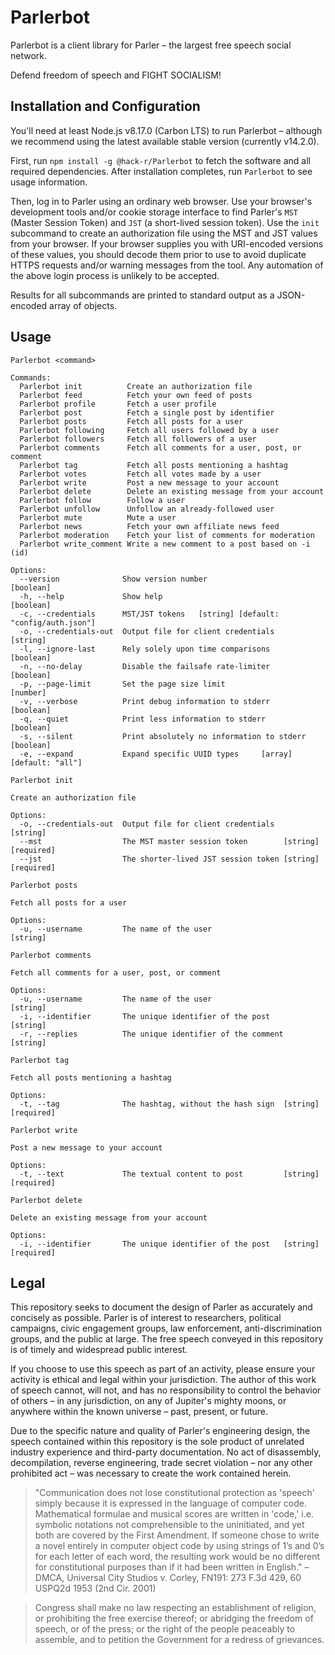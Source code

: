 
Parlerbot
========

Parlerbot is a client library for Parler – the largest free speech social network.

Defend freedom of speech and FIGHT SOCIALISM!

Installation and Configuration
------------------------------

You'll need at least Node.js v8.17.0 (Carbon LTS) to run Parlerbot – although
we recommend using the latest available stable version (currently v14.2.0).

First, run `npm install -g @hack-r/Parlerbot` to fetch the software
and all required dependencies. After installation completes, run `Parlerbot`
to see usage information.

Then, log in to Parler using an ordinary web browser. Use your browser's
development tools and/or cookie storage interface to find Parler's `MST`
(Master Session Token) and `JST` (a short-lived session token). Use the
`init` subcommand to create an authorization file using the MST and JST values
from your browser. If your browser supplies you with URI-encoded versions of
these values, you should decode them prior to use to avoid duplicate HTTPS
requests and/or warning messages from the tool.  Any automation of the above
login process is unlikely to be accepted.

Results for all subcommands are printed to standard output as a JSON-encoded
array of objects.

Usage
-----

```
Parlerbot <command>

Commands:
  Parlerbot init          Create an authorization file
  Parlerbot feed          Fetch your own feed of posts
  Parlerbot profile       Fetch a user profile
  Parlerbot post          Fetch a single post by identifier
  Parlerbot posts         Fetch all posts for a user
  Parlerbot following     Fetch all users followed by a user
  Parlerbot followers     Fetch all followers of a user
  Parlerbot comments      Fetch all comments for a user, post, or comment
  Parlerbot tag           Fetch all posts mentioning a hashtag
  Parlerbot votes         Fetch all votes made by a user
  Parlerbot write         Post a new message to your account
  Parlerbot delete        Delete an existing message from your account
  Parlerbot follow        Follow a user
  Parlerbot unfollow      Unfollow an already-followed user
  Parlerbot mute          Mute a user
  Parlerbot news          Fetch your own affiliate news feed
  Parlerbot moderation    Fetch your list of comments for moderation
  Parlerbot write_comment Write a new comment to a post based on -i (id)

Options:
  --version              Show version number                           [boolean]
  -h, --help             Show help                                     [boolean]
  -c, --credentials      MST/JST tokens   [string] [default: "config/auth.json"]
  -o, --credentials-out  Output file for client credentials             [string]
  -l, --ignore-last      Rely solely upon time comparisons             [boolean]
  -n, --no-delay         Disable the failsafe rate-limiter             [boolean]
  -p, --page-limit       Set the page size limit                        [number]
  -v, --verbose          Print debug information to stderr             [boolean]
  -q, --quiet            Print less information to stderr              [boolean]
  -s, --silent           Print absolutely no information to stderr     [boolean]
  -e, --expand           Expand specific UUID types     [array] [default: "all"]
```
```
Parlerbot init

Create an authorization file

Options:
  -o, --credentials-out  Output file for client credentials             [string]
  --mst                  The MST master session token        [string] [required]
  --jst                  The shorter-lived JST session token [string] [required]
```
```
Parlerbot posts

Fetch all posts for a user

Options:
  -u, --username         The name of the user                           [string]
```
```
Parlerbot comments

Fetch all comments for a user, post, or comment

Options:
  -u, --username         The name of the user                           [string]
  -i, --identifier       The unique identifier of the post              [string]
  -r, --replies          The unique identifier of the comment           [string]
```
```
Parlerbot tag

Fetch all posts mentioning a hashtag

Options:
  -t, --tag              The hashtag, without the hash sign  [string] [required]
```
```
Parlerbot write

Post a new message to your account

Options:
  -t, --text             The textual content to post         [string] [required]
```
```
Parlerbot delete

Delete an existing message from your account

Options:
  -i, --identifier       The unique identifier of the post   [string] [required]

```


Legal
-----

This repository seeks to document the design of Parler as accurately and
concisely as possible. Parler is of interest to researchers, political
campaigns, civic engagement groups, law enforcement, anti-discrimination groups,
and the public at large. The free speech conveyed in this repository is of
timely and widespread public interest.

If you choose to use this speech as part of an activity, please ensure your
activity is ethical and legal within your jurisdiction. The author of this work
of speech cannot, will not, and has no responsibility to control the behavior of
others – in any jurisdiction, on any of Jupiter's mighty moons, or anywhere
within the known universe – past, present, or future.

Due to the specific nature and quality of Parler's engineering design, the
speech contained within this repository is the sole product of unrelated
industry experience and third-party documentation. No act of disassembly,
decompilation, reverse engineering, trade secret violation – nor any other
prohibited act – was necessary to create the work contained herein.

> "Communication does not lose constitutional protection as 'speech' simply because it is expressed in the language of computer code. Mathematical formulae and musical scores are written in 'code,' i.e. symbolic notations not comprehensible to the uninitiated, and yet both are covered by the First Amendment. If someone chose to write a novel entirely in computer object code by using strings of 1’s and 0’s for each letter of each word, the resulting work would be no different for constitutional purposes than if it had been written in English." – DMCA, Universal City Studios v. Corley, FN191: 273 F.3d 429, 60 USPQ2d 1953 (2nd Cir. 2001)

> Congress shall make no law respecting an establishment of religion, or prohibiting the free exercise thereof; or abridging the freedom of speech, or of the press; or the right of the people peaceably to assemble, and to petition the Government for a redress of grievances.


